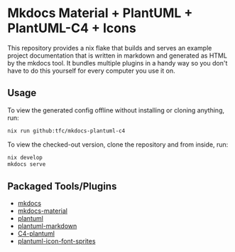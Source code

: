 # Mkdocs Material + PlantUML + PlantUML-C4 + Icons

This repository provides a nix flake that builds and serves an example
project documentation that is written in markdown and generated as HTML
by the mkdocs tool. It bundles multiple plugins in a handy way so you don't
have to do this yourself for every computer you use it on.

## Usage

To view the generated config offline without installing or cloning anything,
run:

```sh
nix run github:tfc/mkdocs-plantuml-c4
```

To view the checked-out version, clone the repository and from inside, run:

```sh
nix develop
mkdocs serve
```

## Packaged Tools/Plugins

- [mkdocs](https://www.mkdocs.org/)
- [mkdocs-material](https://squidfunk.github.io/mkdocs-material/)
- [plantuml](https://plantuml.com/)
- [plantuml-markdown](https://github.com/mikitex70/plantuml-markdown)
- [C4-plantuml](https://github.com/plantuml-stdlib/C4-PlantUML)
- [plantuml-icon-font-sprites](https://github.com//tupadr3/plantuml-icon-font-sprites)
